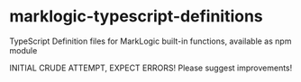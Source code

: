 # marklogic-typescript-definitions
TypeScript Definition files for MarkLogic built-in functions, available as npm module

INITIAL CRUDE ATTEMPT, EXPECT ERRORS! Please suggest improvements!